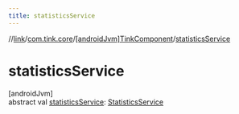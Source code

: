 ```yaml
---
title: statisticsService
---
```

//[link](../../../index.html)/[com.tink.core](../index.html)/[[androidJvm]TinkComponent](index.html)/[statisticsService](statistics-service.html)



# statisticsService



[androidJvm]\
abstract val [statisticsService](statistics-service.html): [StatisticsService](../../com.tink.service.statistics/[android-jvm]-statistics-service/index.html)





